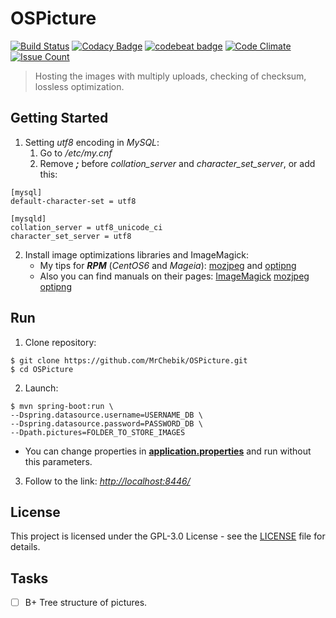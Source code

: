 # OSPicture
[![Build Status](https://travis-ci.org/MrChebik/OSPicture.svg?branch=master)](https://travis-ci.org/MrChebik/OSPicture)
[![Codacy Badge](https://api.codacy.com/project/badge/Grade/d403a319ed024a21b8db2956c7f97087)](https://www.codacy.com/app/mrchebik/OSPicture?utm_source=github.com&utm_medium=referral&utm_content=MrChebik/OSPicture&utm_campaign=badger)
[![codebeat badge](https://codebeat.co/badges/a41dc171-5bd3-49af-b910-2ec60f18e147)](https://codebeat.co/projects/github-com-mrchebik-ospicture-master)
[![Code Climate](https://codeclimate.com/github/MrChebik/OSPicture/badges/gpa.svg)](https://codeclimate.com/github/MrChebik/OSPicture)
[![Issue Count](https://codeclimate.com/github/MrChebik/OSPicture/badges/issue_count.svg)](https://codeclimate.com/github/MrChebik/OSPicture)
> Hosting the images with multiply uploads, checking of checksum, lossless optimization.

## Getting Started
1. Setting _utf8_ encoding in _MySQL_:
    1. Go to _/etc/my.cnf_
    2. Remove ___;___ before _collation_server_ and _character_set_server_, or add this:
```
[mysql]
default-character-set = utf8
  
[mysqld]
collation_server = utf8_unicode_ci
character_set_server = utf8
```
2. Install image optimizations libraries and ImageMagick:
    * My tips for ___RPM___ (_CentOS6_ and _Mageia_): [mozjpeg](https://gist.github.com/MrChebik/d5cd2920d49415122376ef2f600907ce) and [optipng](https://gist.github.com/MrChebik/8c3594a521898b889d8acf4f419cbcbc)
    * Also you can find manuals on their pages:
        [ImageMagick](https://github.com/ImageMagick/ImageMagick)
        [mozjpeg](https://github.com/mozilla/mozjpeg)
        [optipng](http://optipng.sourceforge.net)

## Run
1. Clone repository:
```
$ git clone https://github.com/MrChebik/OSPicture.git
$ cd OSPicture
```
2. Launch:
```
$ mvn spring-boot:run \
--Dspring.datasource.username=USERNAME_DB \
--Dspring.datasource.password=PASSWORD_DB \
--Dpath.pictures=FOLDER_TO_STORE_IMAGES
```
* You can change properties in [__application.properties__](https://github.com/MrChebik/OSPicture/blob/master/src/main/resources/application.properties) and run without this parameters.
3. Follow to the link: [_http://localhost:8446/_](http://localhost:8446/)



## License
This project is licensed under the GPL-3.0 License - see the [LICENSE](https://github.com/MrChebik/OSPicture/blob/master/LICENSE) file for details.

## Tasks
- [ ] B+ Tree structure of pictures. 